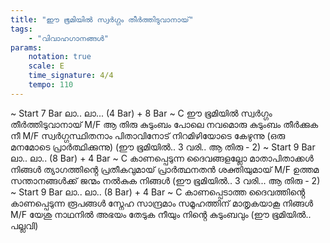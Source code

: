 ```yaml
---
title: "ഈ ഭൂമിയിൽ സ്വർഗ്ഗം തീർത്തിടുവാനായ്"
tags:
    - "വിവാഹഗാനങ്ങൾ"
params:
    notation: true
    scale: E
    time_signature: 4/4
    tempo: 110
---
```


~ Start 7 Bar ലാ.. ലാ... (4 Bar) + 8 Bar ~
C
ഈ ഭൂമിയിൽ സ്വർഗ്ഗം തീർത്തിടുവാനായ്
M/F
ആ തിരു കുടുംബം പോലെ
നവമൊരു കുടുംബം തീർക്കുക നീ
M/F
സ്വർഗ്ഗസ്ഥിതനാം പിതാവിനോട്
നിറമിഴിയോടെ കേഴുന്നു
(ഒരു മനമോടെ പ്രാർത്ഥിക്കുന്നു)
(ഈ ഭൂമിയിൽ.. 3 വരി.. ആ തിരു - 2)
~ Start 9 Bar ലാ.. ലാ.. (8 Bar) + 4 Bar ~
C
കാണപ്പെടുന്ന ദൈവങ്ങളല്ലോ
മാതാപിതാക്കൾ നിങ്ങൾ
ത്യാഗത്തിൻ്റെ പ്രതീകവുമായ്
പ്രാർത്ഥനതൻ ശക്തിയുമായ്
M/F
ഉത്തമ സന്താനങ്ങൾക്ക്
ജന്മം നൽകുക നിങ്ങൾ
(ഈ ഭൂമിയിൽ.. 3 വരി... ആ തിരു - 2)
~ Start 9 Bar ലാ.. ലാ.. (8 Bar) + 4 Bar ~
C
കാണപ്പെടാത്ത ദൈവത്തിൻ്റെ
കാണപ്പെടുന്ന രൂപങ്ങൾ
സ്നേഹ സാന്ദ്രമാം സമൂഹത്തിന്
മാതൃകയാകൂ നിങ്ങൾ
M/F
യേശു നാഥനിൽ അഭയം തേടുക
നീയും നിൻ്റെ കുടുംബവും
(ഈ ഭൂമിയിൽ.. പല്ലവി)
